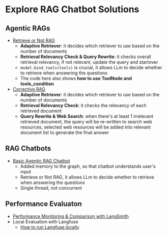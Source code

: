 # Explore RAG Chatbot Solutions
## Agentic RAGs
* [Retrieve or Not RAG][2]
  * <b>Adaptive Retriever</b>: it decides which retriever to use based on the number of documents
  * <b>Retrieval Relevancy Check & Query Rewrite</b>: it checks overall retrieval relevancy, if not relevant, update the query and startover
  * `model.bind_tools(tools)` is crucial, it allows LLm to decide whether to retrieve when answering the questions
  * The code here also shows <b>how to use ToolNode and tools_condition</b>
* [Corrective RAG][1]
  * <b>Adaptive Retriever</b>: it decides which retriever to use based on the number of documents
  * <b>Retrieval Relevancy Check</b>: it checks the relevancy of each retrieved document
  * <b>Query Rewrite & Web Search</b>: when there's at least 1 irrelevant retrieved document, the query will be re-written to search web resources, selected web resources will be added into relevant document list to generate the final answer
 
## RAG Chatbots
* [Basic Agentic RAG Chatbot][4]
  * Added memory to the graph, so that chatbot understands user's input
  * Retrieve or Not RAG, it allows LLm to decide whether to retrieve when answering the questions
  * Single thread, not concurrent
 
## Performance Evaluaton
* [Performance Monitoring & Comparison with LangSmith][3]
* Local Evaluation with Langfuse
  * [How to run Langfuse locally][5]


[1]:https://github.com/hanhanwu/Hanhan_LangGraph_Exercise/blob/main/RAG_Chatbot/try_corrective_rag.ipynb
[2]:https://github.com/hanhanwu/Hanhan_LangGraph_Exercise/blob/main/RAG_Chatbot/try_langgraph_agentic_rag.ipynb
[3]:https://github.com/hanhanwu/Hanhan_LangGraph_Exercise/blob/main/RAG_Chatbot/try_langsmith_model_comparison.ipynb
[4]:https://github.com/hanhanwu/Hanhan_LangGraph_Exercise/blob/main/RAG_Chatbot/rag_chatbot_with_memory.ipynb
[5]:https://langfuse.com/self-hosting/local
